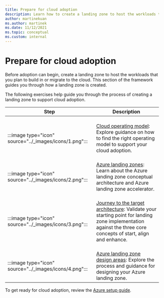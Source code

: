 ```yaml
---
title: Prepare for cloud adoption
description: Learn how to create a landing zone to host the workloads that you plan to build in the cloud or migrate to the cloud.
author: martinekuan
ms.author: martinek
ms.date: 11/12/2021
ms.topic: conceptual
ms.custom: internal
---
```


# Prepare for cloud adoption

Before adoption can begin, create a landing zone to host the workloads that you plan to build in or migrate to the cloud. This section of the framework guides you through how a landing zone is created.

The following exercises help guide you through the process of creating a landing zone to support cloud adoption.

| Step | Description |
|--|--|
| <br> :::image type="icon" source="../_images/icons/1.png"::: | <br> [Cloud operating model](../operating-model/index.md): Explore guidance on how to find the right operating model to support your cloud adoption. |
| <br> :::image type="icon" source="../_images/icons/2.png"::: | <br> [Azure landing zones](./landing-zone/index.md): Learn about the Azure landing zone conceptual architecture and Azure landing zone accelerator. |
| <br> :::image type="icon" source="../_images/icons/3.png"::: | <br> [Journey to the target architecture](./landing-zone/landing-zone-journey.md): Validate your starting point for landing zone implementation against the three core concepts of start, align and enhance. |
| <br> :::image type="icon" source="../_images/icons/4.png"::: | <br> [Azure landing zone design areas](./landing-zone/design-areas.md): Explore the process and guidance for designing your Azure landing zone. |

To get ready for cloud adoption, review the [Azure setup guide](./azure-setup-guide/index.md).
